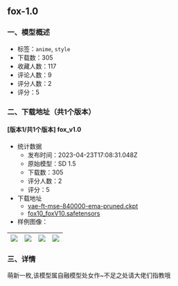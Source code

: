 ## fox-1.0
### 一、模型概述

- 标签：`anime`, `style`
- 下载数：305
- 收藏人数：117
- 评论人数：9
- 评分人数：2
- 评分：5

### 二、下载地址（共1个版本）

#### [版本1/共1个版本] fox_v1.0

- 统计数据
  - 发布时间：2023-04-23T17:08:31.048Z
  - 原始模型：SD 1.5
  - 下载数：305
  - 评分人数：2
  - 评分：5
- 下载地址
  - [vae-ft-mse-840000-ema-pruned.ckpt](https://civitai.com/api/download/models/53364?type=VAE&format=Other)
  - [fox10_foxV10.safetensors](https://civitai.com/api/download/models/53364)
- 样例图像：

| <img src="https://image.civitai.com/xG1nkqKTMzGDvpLrqFT7WA/00a48f9d-c230-48e5-e162-696d4fa69900/width=450/577050.jpeg" /> | <img src="https://image.civitai.com/xG1nkqKTMzGDvpLrqFT7WA/992abb31-89f7-4f53-1a0b-f3e29cdc5b00/width=450/576974.jpeg" /> | <img src="https://image.civitai.com/xG1nkqKTMzGDvpLrqFT7WA/83c79ffb-3aee-4e49-9492-b74dd707f500/width=450/577051.jpeg" /> | <img src="https://image.civitai.com/xG1nkqKTMzGDvpLrqFT7WA/dccd25b2-b250-4b0f-dfb8-a0ba9e700e00/width=450/576975.jpeg" /> |
| ---- | ---- | ---- | ---- |


### 三、详情
<p>萌新一枚,该模型属自融模型处女作~不足之处请大佬们指教哦</p>